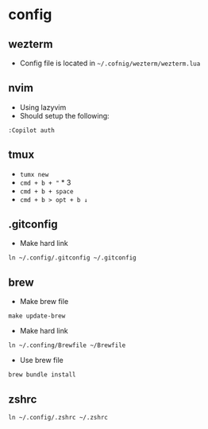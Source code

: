 # config

## wezterm

- Config file is located in `~/.cofnig/wezterm/wezterm.lua`

## nvim

- Using lazyvim
- Should setup the following:

`:Copilot auth`

## tmux

- `tumx new`
- `cmd + b + "` \* 3
- `cmd + b + space`
- `cmd + b > opt + b ↓`

## .gitconfig

- Make hard link

`ln ~/.config/.gitconfig ~/.gitconfig`

## brew

- Make brew file

`make update-brew`

- Make hard link

`ln ~/.confing/Brewfile ~/Brewfile`

- Use brew file

`brew bundle install`

## zshrc

`ln ~/.config/.zshrc ~/.zshrc`
